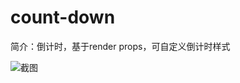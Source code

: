 # count-down

简介：倒计时，基于render props，可自定义倒计时样式

![截图](https://img12.360buyimg.com/imagetools/jfs/t1/142190/40/9314/4100/5f6d5c87E403e9838/b93eef75eb4575ef.png)